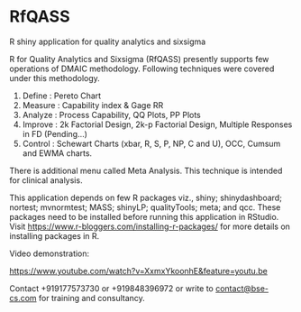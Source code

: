 # RfQASS
R shiny application for quality analytics and sixsigma

R for Quality Analytics and Sixsigma (RfQASS) presently supports few operations of DMAIC methodology. Following techniques were covered under this methodology. 

1. Define : Pereto Chart
2. Measure : Capability index & Gage RR
3. Analyze : Process Capability, QQ Plots, PP Plots
4. Improve : 2k Factorial Design, 2k-p Factorial Design, Multiple Responses in FD (Pending...) 
5. Control : Schewart Charts (xbar, R, S, P, NP, C and U), OCC, Cumsum and EWMA charts. 

There is additional menu called Meta Analysis. This technique is intended for clinical analysis. 

This application depends on few R packages viz., shiny; shinydashboard; nortest; mvnormtest; MASS; shinyLP; qualityTools; meta;  and qcc. These packages need to be installed before running this application in RStudio. Visit https://www.r-bloggers.com/installing-r-packages/ for more details on installing packages in R. 

Video demonstration: 

https://www.youtube.com/watch?v=XxmxYkoonhE&feature=youtu.be

Contact +919177573730 or +919848396972 or write to contact@bse-cs.com for training and consultancy. 
